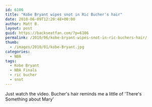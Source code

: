 ```yaml
---
id: 6106
title: "Kobe Bryant wipes snot in Ric Bucher's hair"
date: 2010-06-09T12:20:48+00:00
author: Matt B.
layout: post
guid: https://backseatfan.com/?p=6106
permalink: /2010/06/kobe-bryant-wipes-snot-in-ric-buchers-hair/
thumb:
  - /images/2010/01/kobe-Bryant.jpg
categories:
  - NBA
tags:
  - Kobe Bryant
  - NBA Finals
  - ric bucher
  - snot
---
```


<div class="entry">
  <p>
    Just watch the video. Bucher's hair reminds me a little of 'There's Something about Mary'<br />
  </p>
</div>
